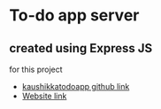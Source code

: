 # To-do app server
## created using Express JS
for this project 
- [kaushikkatodoapp github link](https://github.com/kaushiksahu18/kaushikkatodoapp)
- [Website link](https://kaushikkatodoapp.netlify.app)